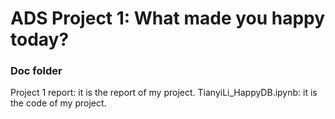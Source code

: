 # ADS Project 1: What made you happy today?
### Doc folder
Project 1 report: it is the report of my project.
TianyiLi_HappyDB.ipynb: it is the code of my project.

